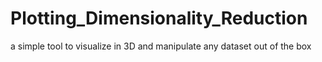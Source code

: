 # Plotting_Dimensionality_Reduction
a simple tool to visualize in 3D and manipulate any dataset out of the box
